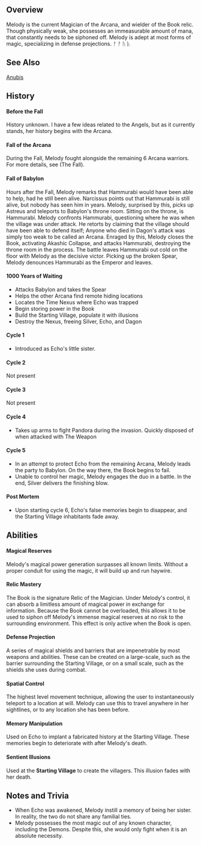 ## Overview
Melody is the current Magician of the Arcana, and wielder of the Book relic. Though physically weak, she possesses 
an immeasurable amount of mana, that constantly needs to be siphoned off. Melody is adept at most forms of magic, 
specializing in defense projections. &#x16a0; &#x16A1; &#x16A2; &#x16A3;

## See Also
[Anubis](./characters/anubis)

## History
#### Before the Fall
History unknown. I have a few ideas related to the Angels, but as it currently stands, her history begins with the Arcana. 

#### Fall of the Arcana
During the Fall, Melody fought alongside the remaining 6 Arcana warriors. For more details, see (The Fall).

#### Fall of Babylon
Hours after the Fall, Melody remarks that Hammurabi would have been able to help, had he still been alive. Narcissus 
points out that Hammurabi is still alive, but nobody has seen him in years. Melody, surprised by this, picks up 
Astreus and teleports to Babylon's throne room. Sitting on the throne, is Hammurabi. Melody confronts Hammurabi, 
questioning where he was when the village was under attack. He retorts by claiming that the village should have been 
able to defend itself; Anyone who died in Dagon's attack was simply too weak to be called an Arcana. Enraged by this,
Melody closes the Book, activating Akashic Collapse, and attacks Hammurabi, destroying the throne room in the process. 
The battle leaves Hammurabi out cold on the floor with Melody as the decisive victor. Picking up the broken Spear, Melody denounces Hammurabi as the Emperor and leaves.  

#### 1000 Years of Waiting
- Attacks Babylon and takes the Spear
- Helps the other Arcana find remote hiding locations
- Locates the Time Nexus where Echo was trapped
- Begin storing power in the Book
- Build the Starting Village, populate it with illusions
- Destroy the Nexus, freeing Silver, Echo, and Dagon 

#### Cycle 1
- Introduced as Echo's little sister. 
#### Cycle 2
Not present
#### Cycle 3
Not present
#### Cycle 4
- Takes up arms to fight Pandora during the invasion. Quickly disposed of when attacked with The Weapon
#### Cycle 5
- In an attempt to protect Echo from the remaining Arcana, Melody leads the party to Babylon. On the way there, the Book begins to fail. 
- Unable to control her magic, Melody engages the duo in a battle. In the end, Silver delivers the finishing blow.
#### Post Mortem
- Upon starting cycle 6, Echo's false memories begin to disappear, and the Starting Village inhabitants fade away. 

## Abilities
#### Magical Reserves
Melody's magical power generation surpasses all known limits. Without a proper conduit for using the magic, it will build up and run haywire. 

#### Relic Mastery
The Book is the signature Relic of the Magician. Under Melody's control, it can absorb a limitless amount of magical power in exchange for information. Because the Book cannot be overloaded, this allows it to be used to siphon off Melody's immense magical reserves at no risk to the surrounding environment. This effect is only active when the Book is open. 

#### Defense Projection
A series of magical shields and barriers that are impenetrable by most weapons and abilities. These can be created 
on a large-scale, such as the barrier surrounding the Starting Village, or on a small scale, such as the shields she uses during combat.

#### Spatial Control
The highest level movement technique, allowing the user to instantaneously teleport to a location at will. Melody can use this to travel anywhere in her sightlines, or to any location she has been before. 

#### Memory Manipulation
Used on Echo to implant a fabricated history at the Starting Village. These memories begin to deteriorate with after Melody's death.

#### Sentient Illusions
Used at the **Starting Village** to create the villagers. This illusion fades with her death. 


## Notes and Trivia
- When Echo was awakened, Melody instill a memory of being her sister. In reality, the two do not share any familial ties. 
- Melody possesses the most magic out of any known character, including the Demons. Despite this, she would only fight when it is an absolute necessity. 